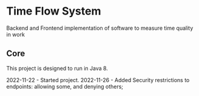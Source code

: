 # Time Flow System 
Backend and Frontend implementation of software to measure time quality in work

## Core
This project is designed to run in Java 8.

2022-11-22 - Started project.
2022-11-26 - Added Security restrictions to endpoints: allowing some, and denying others;
